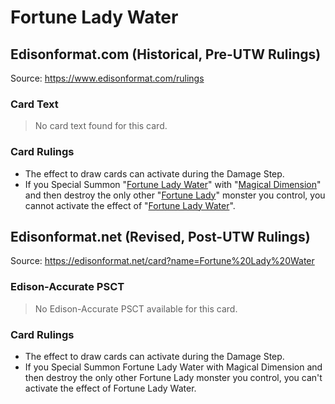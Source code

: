# Fortune Lady Water

## Edisonformat.com (Historical, Pre-UTW Rulings)

Source: https://www.edisonformat.com/rulings

### Card Text

> No card text found for this card.

### Card Rulings

*   The effect to draw cards can activate during the Damage Step.
*   If you Special Summon "[Fortune Lady Water](https://yugioh.fandom.com/wiki/Fortune_Lady_Water)" with "[Magical Dimension](https://yugioh.fandom.com/wiki/Magical_Dimension)" and then destroy the only other "[Fortune Lady](https://yugioh.fandom.com/wiki/Fortune_Lady)" monster you control, you cannot activate the effect of "[Fortune Lady Water](https://yugioh.fandom.com/wiki/Fortune_Lady_Water)".

## Edisonformat.net (Revised, Post-UTW Rulings)

Source: https://edisonformat.net/card?name=Fortune%20Lady%20Water

### Edison-Accurate PSCT

> No Edison-Accurate PSCT available for this card.

### Card Rulings

*   The effect to draw cards can activate during the Damage Step.
*   If you Special Summon Fortune Lady Water with Magical Dimension and then destroy the only other Fortune Lady monster you control, you can't activate the effect of Fortune Lady Water.
            
